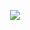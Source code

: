 <!--
**leonardosti/leonardosti** is a ✨ _special_ ✨ repository because its `README.md` (this file) appears on your GitHub profile.

Here are some ideas to get you started:

- 🔭 I’m currently working on ...
- 🌱 I’m currently learning ...
- 👯 I’m looking to collaborate on ...
- 🤔 I’m looking for help with ...
- 💬 Ask me about ...
- 📫 How to reach me: ...
- 😄 Pronouns: ...
- ⚡ Fun fact: ...
-->
<p align="center" >  
  <a href="https://github.com/leonardosti/github-readme-stats"> 
  <a href="https://github.com/leonardosti"> 
    <img  src="https://github-readme-stats.vercel.app/api?username=leonardosti&theme=midnight-purple&show_icons=true"/>
  </a>
</p>
